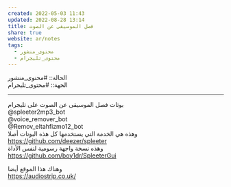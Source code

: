```yaml
---  
created: 2022-05-03 11:43  
updated: 2022-08-28 13:14  
title: فصل الموسيقى عن الصوت  
share: true  
website: ar/notes  
tags:  
  - محتوى_منشور  
  - محتوى_تليجرام  
---  
```

  
  
الحالة:: #محتوى_منشور  
الجهة:: #محتوى_تليجرام  
  
---  
  
بوتات فصل الموسيقى عن الصوت على تليجرام  
@spleeter2mp3_bot  
@voice_remover_bot  
@Remov_eltahfizmo12_bot  
وهذه هي الخدمة التي يستخدمها كل هذه البوتات أصلا  
<https://github.com/deezer/spleeter>  
وهذه نسخة واجهة رسومية لنفس الأداة  
<https://github.com/boy1dr/SpleeterGui>  
  
وهناك هذا الموقع أيضا  
<https://audiostrip.co.uk/>  
